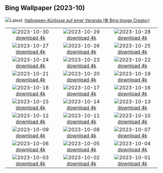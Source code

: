 ## Bing Wallpaper (2023-10)
![](https://www.bing.com/th?id=OHR.HalloweenPorchAI_DE-DE1828718794_UHD.jpg&w=1000)Latest: [Halloween-Kürbisse auf einer Veranda (© Bing Image Creator)](https://www.bing.com/th?id=OHR.HalloweenPorchAI_DE-DE1828718794_UHD.jpg)

|      |      |      |
| :----: | :----: | :----: |
|![](https://www.bing.com/th?id=OHR.MallarDucks_DE-DE7798366188_UHD.jpg&pid=hp&w=384&h=216&rs=1&c=4)2023-10-30 [download 4k](https://www.bing.com/th?id=OHR.MallarDucks_DE-DE7798366188_UHD.jpg)|![](https://www.bing.com/th?id=OHR.FuzerCastle_DE-DE7545775063_UHD.jpg&pid=hp&w=384&h=216&rs=1&c=4)2023-10-29 [download 4k](https://www.bing.com/th?id=OHR.FuzerCastle_DE-DE7545775063_UHD.jpg)|![](https://www.bing.com/th?id=OHR.FiveWinds_DE-DE4868049258_UHD.jpg&pid=hp&w=384&h=216&rs=1&c=4)2023-10-28 [download 4k](https://www.bing.com/th?id=OHR.FiveWinds_DE-DE4868049258_UHD.jpg)|
|![](https://www.bing.com/th?id=OHR.OldBridgeSkye_DE-DE4629287112_UHD.jpg&pid=hp&w=384&h=216&rs=1&c=4)2023-10-27 [download 4k](https://www.bing.com/th?id=OHR.OldBridgeSkye_DE-DE4629287112_UHD.jpg)|![](https://www.bing.com/th?id=OHR.ViennaAutumn_DE-DE4206809652_UHD.jpg&pid=hp&w=384&h=216&rs=1&c=4)2023-10-26 [download 4k](https://www.bing.com/th?id=OHR.ViennaAutumn_DE-DE4206809652_UHD.jpg)|![](https://www.bing.com/th?id=OHR.GrandStaircase_DE-DE3712466040_UHD.jpg&pid=hp&w=384&h=216&rs=1&c=4)2023-10-25 [download 4k](https://www.bing.com/th?id=OHR.GrandStaircase_DE-DE3712466040_UHD.jpg)|
|![](https://www.bing.com/th?id=OHR.GermanLibrary_DE-DE3389025953_UHD.jpg&pid=hp&w=384&h=216&rs=1&c=4)2023-10-24 [download 4k](https://www.bing.com/th?id=OHR.GermanLibrary_DE-DE3389025953_UHD.jpg)|![](https://www.bing.com/th?id=OHR.PoconosMaze_DE-DE7096055510_UHD.jpg&pid=hp&w=384&h=216&rs=1&c=4)2023-10-23 [download 4k](https://www.bing.com/th?id=OHR.PoconosMaze_DE-DE7096055510_UHD.jpg)|![](https://www.bing.com/th?id=OHR.AstoriaBridge_DE-DE9580426863_UHD.jpg&pid=hp&w=384&h=216&rs=1&c=4)2023-10-22 [download 4k](https://www.bing.com/th?id=OHR.AstoriaBridge_DE-DE9580426863_UHD.jpg)|
|![](https://www.bing.com/th?id=OHR.PersepolisRelief_DE-DE9161406185_UHD.jpg&pid=hp&w=384&h=216&rs=1&c=4)2023-10-21 [download 4k](https://www.bing.com/th?id=OHR.PersepolisRelief_DE-DE9161406185_UHD.jpg)|![](https://www.bing.com/th?id=OHR.PygmySloth_DE-DE8739088884_UHD.jpg&pid=hp&w=384&h=216&rs=1&c=4)2023-10-20 [download 4k](https://www.bing.com/th?id=OHR.PygmySloth_DE-DE8739088884_UHD.jpg)|![](https://www.bing.com/th?id=OHR.WaterLilyVietnam_DE-DE7325389830_UHD.jpg&pid=hp&w=384&h=216&rs=1&c=4)2023-10-19 [download 4k](https://www.bing.com/th?id=OHR.WaterLilyVietnam_DE-DE7325389830_UHD.jpg)|
|![](https://www.bing.com/th?id=OHR.KodiakAlaska_DE-DE5300220997_UHD.jpg&pid=hp&w=384&h=216&rs=1&c=4)2023-10-18 [download 4k](https://www.bing.com/th?id=OHR.KodiakAlaska_DE-DE5300220997_UHD.jpg)|![](https://www.bing.com/th?id=OHR.SpreadsheetDay_DE-DE5004038578_UHD.jpg&pid=hp&w=384&h=216&rs=1&c=4)2023-10-17 [download 4k](https://www.bing.com/th?id=OHR.SpreadsheetDay_DE-DE5004038578_UHD.jpg)|![](https://www.bing.com/th?id=OHR.GoldenEnchantments_DE-DE4721952081_UHD.jpg&pid=hp&w=384&h=216&rs=1&c=4)2023-10-16 [download 4k](https://www.bing.com/th?id=OHR.GoldenEnchantments_DE-DE4721952081_UHD.jpg)|
|![](https://www.bing.com/th?id=OHR.AutumnHedgehog_DE-DE4330196137_UHD.jpg&pid=hp&w=384&h=216&rs=1&c=4)2023-10-15 [download 4k](https://www.bing.com/th?id=OHR.AutumnHedgehog_DE-DE4330196137_UHD.jpg)|![](https://www.bing.com/th?id=OHR.RingEclipse_DE-DE3909969049_UHD.jpg&pid=hp&w=384&h=216&rs=1&c=4)2023-10-14 [download 4k](https://www.bing.com/th?id=OHR.RingEclipse_DE-DE3909969049_UHD.jpg)|![](https://www.bing.com/th?id=OHR.ViesteItaly_DE-DE3430719040_UHD.jpg&pid=hp&w=384&h=216&rs=1&c=4)2023-10-13 [download 4k](https://www.bing.com/th?id=OHR.ViesteItaly_DE-DE3430719040_UHD.jpg)|
|![](https://www.bing.com/th?id=OHR.NeuschwansteinCastle_DE-DE2113732906_UHD.jpg&pid=hp&w=384&h=216&rs=1&c=4)2023-10-12 [download 4k](https://www.bing.com/th?id=OHR.NeuschwansteinCastle_DE-DE2113732906_UHD.jpg)|![](https://www.bing.com/th?id=OHR.JohnDayFossil_DE-DE7440643159_UHD.jpg&pid=hp&w=384&h=216&rs=1&c=4)2023-10-11 [download 4k](https://www.bing.com/th?id=OHR.JohnDayFossil_DE-DE7440643159_UHD.jpg)|![](https://www.bing.com/th?id=OHR.SoprisSunrise_DE-DE7157758124_UHD.jpg&pid=hp&w=384&h=216&rs=1&c=4)2023-10-10 [download 4k](https://www.bing.com/th?id=OHR.SoprisSunrise_DE-DE7157758124_UHD.jpg)|
|![](https://www.bing.com/th?id=OHR.FremontPetroglyph_DE-DE6958068709_UHD.jpg&pid=hp&w=384&h=216&rs=1&c=4)2023-10-09 [download 4k](https://www.bing.com/th?id=OHR.FremontPetroglyph_DE-DE6958068709_UHD.jpg)|![](https://www.bing.com/th?id=OHR.OctoClam_DE-DE2904488517_UHD.jpg&pid=hp&w=384&h=216&rs=1&c=4)2023-10-08 [download 4k](https://www.bing.com/th?id=OHR.OctoClam_DE-DE2904488517_UHD.jpg)|![](https://www.bing.com/th?id=OHR.GrizzlyFalls_DE-DE2440984688_UHD.jpg&pid=hp&w=384&h=216&rs=1&c=4)2023-10-07 [download 4k](https://www.bing.com/th?id=OHR.GrizzlyFalls_DE-DE2440984688_UHD.jpg)|
|![](https://www.bing.com/th?id=OHR.CathedralHeartLight_DE-DE1265486200_UHD.jpg&pid=hp&w=384&h=216&rs=1&c=4)2023-10-06 [download 4k](https://www.bing.com/th?id=OHR.CathedralHeartLight_DE-DE1265486200_UHD.jpg)|![](https://www.bing.com/th?id=OHR.GentooJump_DE-DE4652019174_UHD.jpg&pid=hp&w=384&h=216&rs=1&c=4)2023-10-05 [download 4k](https://www.bing.com/th?id=OHR.GentooJump_DE-DE4652019174_UHD.jpg)|![](https://www.bing.com/th?id=OHR.TarantulaNebula_DE-DE2492434052_UHD.jpg&pid=hp&w=384&h=216&rs=1&c=4)2023-10-04 [download 4k](https://www.bing.com/th?id=OHR.TarantulaNebula_DE-DE2492434052_UHD.jpg)|
|![](https://www.bing.com/th?id=OHR.GermanFlagWall_DE-DE4359380085_UHD.jpg&pid=hp&w=384&h=216&rs=1&c=4)2023-10-03 [download 4k](https://www.bing.com/th?id=OHR.GermanFlagWall_DE-DE4359380085_UHD.jpg)|![](https://www.bing.com/th?id=OHR.VuittonFoundation_DE-DE1392865865_UHD.jpg&pid=hp&w=384&h=216&rs=1&c=4)2023-10-02 [download 4k](https://www.bing.com/th?id=OHR.VuittonFoundation_DE-DE1392865865_UHD.jpg)|![](https://www.bing.com/th?id=OHR.LakeBledSunrise_DE-DE0873272145_UHD.jpg&pid=hp&w=384&h=216&rs=1&c=4)2023-10-01 [download 4k](https://www.bing.com/th?id=OHR.LakeBledSunrise_DE-DE0873272145_UHD.jpg)|
